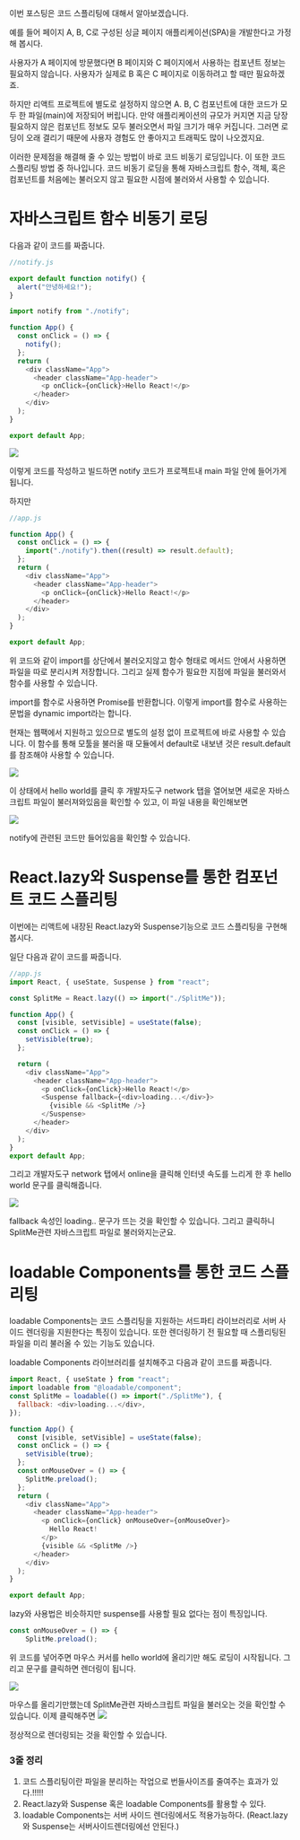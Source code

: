 이번 포스팅은 코드 스플리팅에 대해서 알아보겠습니다.

예를 들어 페이지 A, B, C로 구성된 싱글 페이지 애플리케이션(SPA)을 개발한다고 가정해 봅시다.

사용자가 A 페이지에 방문했다면 B 페이지와 C 페이지에서 사용하는 컴포년트 정보는 필요하지 않습니다. 사용자가 실제로 B 혹은 C 페이지로 이동하려고 할 때만 필요하겠죠.

하지만 리액트 프로젝트에 별도로 설정하지 않으면 A. B, C 컴포넌트에 대한 코드가 모두 한 파일(main)에 저장되어 버립니다. 만약 애플리케이션의 규모가 커지면 지금 당장 필요하지 않은 컴포넌트 정보도 모두 불러오면서 파일 크기가 매우 커집니다. 그러면 로딩이 오래 결리기 때문에
사용자 경험도 안 좋아지고 트래픽도 많이 나오겠지요.

이러한 문제점을 해결해 줄 수 있는 방법이 바로 코드 비동기 로딩입니다. 이 또한 코드 스플리팅 방법 중 하나입니다.
코드 비동기 로딩을 통해 자바스크립트 함수, 객체, 혹은 컴포넌트를 처음에는 불러오지 않고 필요한 시점에 불러와서 사용할 수 있습니다.

# 자바스크립트 함수 비동기 로딩

다음과 같이 코드를 짜줍니다.

```js
//notify.js

export default function notify() {
  alert("안녕하세요!");
}
```

```js
import notify from "./notify";

function App() {
  const onClick = () => {
    notify();
  };
  return (
    <div className="App">
      <header className="App-header">
        <p onClick={onClick}>Hello React!</p>
      </header>
    </div>
  );
}

export default App;
```

![](https://velog.velcdn.com/images/dogmnil2007/post/6d61f01a-3e1b-4273-8d6d-85f78eaaf75d/image.png)

이렇게 코드를 작성하고 빌드하면 notify 코드가 프로젝트내 main 파일 안에 들어가게 됩니다.

하지만

```js
//app.js

function App() {
  const onClick = () => {
    import("./notify").then((result) => result.default);
  };
  return (
    <div className="App">
      <header className="App-header">
        <p onClick={onClick}>Hello React!</p>
      </header>
    </div>
  );
}

export default App;
```

위 코드와 같이 import를 상단에서 불러오지않고 함수 형태로 메서드 안에서 사용하면 파일을 따로 분리시켜 저장합니다. 그리고 실제 함수가 필요한 지점에 파일을 불러와서 함수를 사용할 수 있습니다.

import를 함수로 사용하면 Promise를 반환합니다. 이렇게 import를 함수로 사용하는 문법을 dynamic import라는 합니다.

현재는 웹팩에서 지원하고 있으므로 별도의 설정 없이 프로젝트에 바로 사용할 수 있습니다. 이 함수를 통해 모툴을 불러올 때 모듈에서 default로 내보낸 것은 result.default를 참조해야 사용할 수 있습니다.

![](https://velog.velcdn.com/images/dogmnil2007/post/1eb2a54c-784a-478c-9e8a-4a610fe567a8/image.png)

이 상태에서 hello world를 클릭 후 개발자도구 network 탭을 열어보면 새로운 자바스크립트 파일이 불러져와있음을 확인할 수 있고, 이 파일 내용을 확인해보면

![](https://velog.velcdn.com/images/dogmnil2007/post/0c46ec24-d3e8-41aa-8ac3-aaa55edffd22/image.png)

notify에 관련된 코드만 들어있음을 확인할 수 있습니다.

# React.lazy와 Suspense를 통한 컴포넌트 코드 스플리팅

이번에는 리액트에 내장된 React.lazy와 Suspense기능으로 코드 스플리팅을 구현해봅시다.

일단 다음과 같이 코드를 짜줍니다.

```js
//app.js
import React, { useState, Suspense } from "react";

const SplitMe = React.lazy(() => import("./SplitMe"));

function App() {
  const [visible, setVisible] = useState(false);
  const onClick = () => {
    setVisible(true);
  };

  return (
    <div className="App">
      <header className="App-header">
        <p onClick={onClick}>Hello React!</p>
        <Suspense fallback={<div>loading...</div>}>
          {visible && <SplitMe />}
        </Suspense>
      </header>
    </div>
  );
}
export default App;
```

그리고 개발자도구 network 탭에서 online을 클릭해 인터넷 속도를 느리게 한 후 hello world 문구를 클릭해줍니다.

![](https://velog.velcdn.com/images/dogmnil2007/post/cb81da05-8973-4571-861a-9a0e095b1ff2/image.png)

fallback 속성인 loading.. 문구가 뜨는 것을 확인할 수 있습니다. 그리고 클릭하니 SplitMe관련 자바스크립트 파일로 불러와지는군요.

# loadable Components를 통한 코드 스플리팅

loadable Components는 코드 스플리팅을 지원하는 서드파티 라이브러리로 서버 사이드 렌더링을 지원한다는 특징이 있습니다. 또한 렌더링하기 전 필요할 때 스플리팅된 파일을 미리 불러올 수 있는 기능도 있습니다.

loadable Components 라이브러리를 설치해주고 다음과 같이 코드를 짜줍니다.

```js
import React, { useState } from "react";
import loadable from "@loadable/component";
const SplitMe = loadable(() => import("./SplitMe"), {
  fallback: <div>loading...</div>,
});

function App() {
  const [visible, setVisible] = useState(false);
  const onClick = () => {
    setVisible(true);
  };
  const onMouseOver = () => {
    SplitMe.preload();
  };
  return (
    <div className="App">
      <header className="App-header">
        <p onClick={onClick} onMouseOver={onMouseOver}>
          Hello React!
        </p>
        {visible && <SplitMe />}
      </header>
    </div>
  );
}

export default App;
```

lazy와 사용법은 비슷하지만 suspense를 사용할 필요 없다는 점이 특징입니다.

```js
const onMouseOver = () => {
    SplitMe.preload();
```

위 코드를 넣어주면 마우스 커서를 hello world에 올리기만 해도 로딩이 시작됩니다. 그리고 문구를 클릭하면 렌더링이 됩니다.

![](https://velog.velcdn.com/images/dogmnil2007/post/ce904df9-04c1-452b-ad4d-daa8e88eec1d/image.png)

마우스를 올리기만했는데 SplitMe관련 자바스크립트 파일을 불러오는 것을 확인할 수 있습니다.
이제 클릭해주면
![](https://velog.velcdn.com/images/dogmnil2007/post/af9208ff-1409-4e72-8ed6-2296b4466d2d/image.png)

정상적으로 렌더링되는 것을 확인할 수 있습니다.

### 3줄 정리

1. 코드 스플리팅이란 파일을 분리하는 작업으로 번들사이즈를 줄여주는 효과가 있다.!!!!!
2. React.lazy와 Suspense 혹은 loadable Components를 활용할 수 있다.
3. loadable Components는 서버 사이드 렌더링에서도 적용가능하다. (React.lazy와 Suspense는 서버사이드렌더링에선 안된다.)

